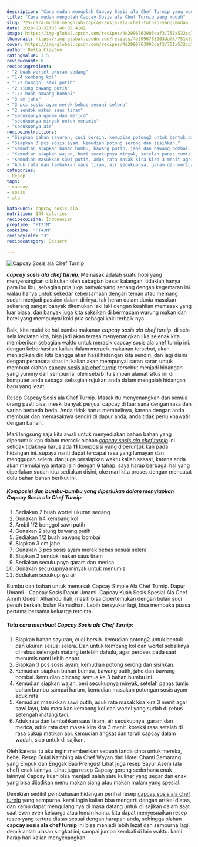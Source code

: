 ```yaml
---
description: "Cara mudah mengolah Capcay Sosis ala Chef Turnip yang mudah"
title: "Cara mudah mengolah Capcay Sosis ala Chef Turnip yang mudah"
slug: 725-cara-mudah-mengolah-capcay-sosis-ala-chef-turnip-yang-mudah
date: 2020-08-31T03:46:05.418Z
image: https://img-global.cpcdn.com/recipes/4e2996763903daf3/751x532cq70/capcay-sosis-ala-chef-turnip-foto-resep-utama.jpg
thumbnail: https://img-global.cpcdn.com/recipes/4e2996763903daf3/751x532cq70/capcay-sosis-ala-chef-turnip-foto-resep-utama.jpg
cover: https://img-global.cpcdn.com/recipes/4e2996763903daf3/751x532cq70/capcay-sosis-ala-chef-turnip-foto-resep-utama.jpg
author: Della Clayton
ratingvalue: 3.5
reviewcount: 6
recipeingredient:
- "2 buah wortel ukuran sedang"
- "1/4 kembang kol"
- "1/2 bonggol sawi putih"
- "2 siung bawang putih"
- "1/2 buah bawang bombai"
- "3 cm jahe"
- "3 pcs sosis ayam merek bebas sesuai selera"
- "2 sendok makan saus tiram"
- "secukupnya garam dan merica"
- "secukupnya minyak untuk menumis"
- "secukupnya air"
recipeinstructions:
- "Siapkan bahan sayuran, cuci bersih. kemudian potong2 untuk bentuk dan ukuran sesuai selera. Dan untuk kembang kol dan wortel sebaiknya di rebus setengah matang terlebih dahulu, agar peroses pada saat menumis nanti lebih cepat."
- "Siapkan 3 pcs sosis ayam, kemudian potong serong dan sisihkan."
- "Kemudian siapkan bahan bumbu, bawang putih, jahe dan bawang bombai. kemudian cincang semua ke 3 bahan bumbu ini."
- "Kemudian siapkan wajan, beri secukupnya minyak, setelah panas tumis bahan bumbu sampai harum, kemudian masukan potongan sosis ayam aduk rata."
- "Kemudian masukkan sawi putih, aduk rata masak kira kira 3 menit agar sawi layu, lalu masukan kembang kol dan wortel yang sudah di rebus setengah matang tadi."
- "Aduk rata dan tambahkan saus tiram, air secukupnya, garam dan merica, aduk rata dan masak kira kira 3 menit. koreksi rasa setelah di rasa cukup matikan api. kemudian angkat dan taruh capcay dalam wadah, siap untuk di sajikan."
categories:
- Resep
tags:
- capcay
- sosis
- ala

katakunci: capcay sosis ala 
nutrition: 144 calories
recipecuisine: Indonesian
preptime: "PT21M"
cooktime: "PT43M"
recipeyield: "3"
recipecategory: Dessert

---
```



![Capcay Sosis ala Chef Turnip](https://img-global.cpcdn.com/recipes/4e2996763903daf3/751x532cq70/capcay-sosis-ala-chef-turnip-foto-resep-utama.jpg)

<b><i>capcay sosis ala chef turnip</i></b>, Memasak adalah suatu hobi yang menyenangkan dilakukan oleh sebagian besar kalangan. tidaklah hanya para ibu ibu, sebagian pria juga banyak yang senang dengan kegemaran ini. walau hanya untuk sekedar kebersamaan dengan teman atau memang sudah menjadi passion dalam dirinya. tak heran dalam dunia masakan sekarang sangat banyak ditemukan laki laki dengan keahlian memasak yang luar biasa, dan banyak juga kita saksikan di bermacam warung makan dan hotel yang mempunyai koki pria sebagai koki terbaik nya.

Baik, kita mulai ke hal bumbu makanan <i>capcay sosis ala chef turnip</i>. di sela sela kegiatan kita, bisa jadi akan terasa menyenangkan jika sejenak kita memberikan sebagian waktu untuk meracik capcay sosis ala chef turnip ini. dengan keberhasilan kalian dalam meracik makanan tersebut, akan menjadikan diri kita bangga akan hasil hidangan kita sendiri. dan lagi disini dengan perantara situs ini kalian akan mempunyai saran saran untuk membuat olahan <u>capcay sosis ala chef turnip</u> tersebut menjadi hidangan yang yummy dan sempurna, oleh sebab itu simpan alamat situs ini di komputer anda sebagai sebagian rujukan anda dalam mengolah hidangan baru yang lezat.

Resep Capcay Sosis ala Chef Turnip. Masak itu menyenangkan dan semua orang pasti bisa, meski banyak penjual capcay di luar sana dengan rasa dan varian berbeda beda. Anda tidak harus membelinya, karena dengan anda membuat dan memasaknya sendiri di dapur anda, anda tidak perlu khawatir dengan bahan.


Mari langsung saja kita awali untuk menyediakan bahan bahan yang diperuntuk kan dalam meracik olahan <u><i>capcay sosis ala chef turnip</i></u> ini. setidak tidaknya harus ada <b>11</b> komposisi yang diperuntuk kan pada hidangan ini. supaya nanti dapat tercapai rasa yang lumayan dan menggugah selera. dan juga persiapkan waktu kalian sesaat, karena anda akan memulainya antara lain dengan <b>6</b> tahap. saya harap berbagai hal yang diperlukan sudah kita sediakan disini, oke mari kita proses dengan mencatat dulu bahan bahan berikut ini.

<!--inarticleads1-->

##### Komposisi dan bumbu-bumbu yang diperlukan dalam menyiapkan Capcay Sosis ala Chef Turnip:

1. Sediakan 2 buah wortel ukuran sedang
1. Gunakan 1/4 kembang kol
1. Ambil 1/2 bonggol sawi putih
1. Gunakan 2 siung bawang putih
1. Sediakan 1/2 buah bawang bombai
1. Siapkan 3 cm jahe
1. Gunakan 3 pcs sosis ayam merek bebas sesuai selera
1. Siapkan 2 sendok makan saus tiram
1. Sediakan secukupnya garam dan merica
1. Gunakan secukupnya minyak untuk menumis
1. Sediakan secukupnya air


Bumbu dan bahan untuk memasak Capcay Simple Ala Chef Turnip. Dapur Umami - Capcay Sosis Dapur Umami. Capcay Kuah Sosis Spesial Ala Chef Amrih Queen Alhamdulillah, masih bisa dipertemukan dengan bulan suci penuh berkah, bulan Ramadhan. Lebih bersyukur lagi, bisa membuka puasa pertama bersama keluarga tercinta. 

<!--inarticleads2-->

##### Tata cara membuat Capcay Sosis ala Chef Turnip:

1. Siapkan bahan sayuran, cuci bersih. kemudian potong2 untuk bentuk dan ukuran sesuai selera. Dan untuk kembang kol dan wortel sebaiknya di rebus setengah matang terlebih dahulu, agar peroses pada saat menumis nanti lebih cepat.
1. Siapkan 3 pcs sosis ayam, kemudian potong serong dan sisihkan.
1. Kemudian siapkan bahan bumbu, bawang putih, jahe dan bawang bombai. kemudian cincang semua ke 3 bahan bumbu ini.
1. Kemudian siapkan wajan, beri secukupnya minyak, setelah panas tumis bahan bumbu sampai harum, kemudian masukan potongan sosis ayam aduk rata.
1. Kemudian masukkan sawi putih, aduk rata masak kira kira 3 menit agar sawi layu, lalu masukan kembang kol dan wortel yang sudah di rebus setengah matang tadi.
1. Aduk rata dan tambahkan saus tiram, air secukupnya, garam dan merica, aduk rata dan masak kira kira 3 menit. koreksi rasa setelah di rasa cukup matikan api. kemudian angkat dan taruh capcay dalam wadah, siap untuk di sajikan.


Oleh karena itu aku ingin memberikan sebuah tanda cinta untuk mereka, hehe. Resep Gulai Kambing ala Chef Wayan dari Hotel Chanti Semarang yang Empuk dan Enggak Bau Prengus! Lihat juga resep Sayur Asem (ala chef) enak lainnya. Lihat juga resep Capcay goreng sederhana enak lainnya! Capcay kuah bisa menjadi salah satu kuliner yang segar dan enak yang bisa dijadikan menu makan siang atau makan malam yang spesial. 

Demikian sedikit pembahasan hidangan perihal resep <u>capcay sosis ala chef turnip</u> yang sempurna. kami ingin kalian bisa mengerti dengan artikel diatas, dan kamu dapat mengulanginya di masa datang untuk di sajikan dalam saat saat even even keluarga atau teman kamu. kita dapat menyesuaikan resep resep yang tertera diatas sesuai dengan harapan anda, sehingga olahan <b>capcay sosis ala chef turnip</b> ini bisa menjadi lebih lezat dan sempurna lagi. demikianlah ulasan singkat ini, sampai jumpa kembali di lain waktu. kami harap hari kalian menyenangkan.
